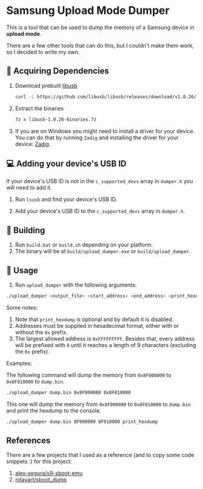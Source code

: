 # Samsung Upload Mode Dumper

This is a tool that can be used to dump the memory of a Samsung device in __upload mode__.

There are a few other tools that can do this, but I couldn't make them work, so I decided to write my own.

## 🔎 Acquiring Dependencies

1. Download prebuilt [libusb](https://github.com/libusb/)

    ```bash
    curl -L https://github.com/libusb/libusb/releases/download/v1.0.26/libusb-1.0.26-binaries.7z --output libusb-1.0.26-binaries.7z
    ```

2. Extract the binaries

    ```bash
    7z x libusb-1.0.26-binaries.7z
    ```

3. If you are on Windows you might need to install a driver for your device. You can do that by running `Zadig` and installing the driver for your device: [Zadig](https://zadig.akeo.ie/).

## 💻 Adding your device's USB ID

If your device's USB ID is not in the `c_supported_devs` array in `dumper.h` you will need to add it.

1. Run `lsusb` and find your device's USB ID.

2. Add your device's USB ID to the `c_supported_devs` array in `dumper.h`.

## 🔨 Building

1. Run `build.bat` or `build.sh` depending on your platform.
2. The binary will be at `build/upload_dumper.exe` or `build/upload_dumper`.

## 🧪 Usage

1. Run `upload_dumper` with the following arguments:

```bash
./upload_dumper <output_file> <start_address> <end_address> <print_hexdump>
```

Some notes:

1. Note that `print_hexdump` is optional and by default it is disabled.
2. Addresses must be supplied in hexadecimal format, either with or without the `0x` prefix.
3. The largest allowed address is `0xFFFFFFFFF`. Besides that, every address will be prefixed with `0` until it reaches a length of 9 characters (excluding the `0x` prefix).

Examples:

The following command will dump the memory from `0x8F000000` to `0x8F010000` to `dump.bin`.

```bash
./upload_dumper dump.bin 0x8F000000 0x8F010000
```

This one will dump the memory from `0x8F000000` to `0x8F010000` to `dump.bin` and print the hexdump to the console.

```bash
./upload_dumper dump.bin 8F000000 8F010000 print_hexdump
```

## References

There are a few projects that I used as a reference (and to copy some code snippets :) for this project:

1. [alex-segura/s9-sboot-emu](https://github.com/alex-segura/s9-sboot-emu)
2. [nitayart/sboot_dump](https://github.com/nitayart/sboot_dump)
